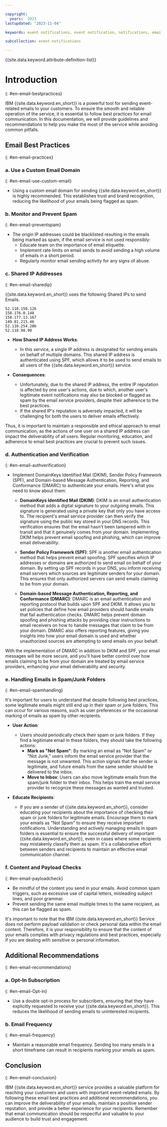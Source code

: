 ```yaml
---

copyright:
  years:  2023
lastupdated: "2023-11-04"

keywords: event notifications, event notification, notifications, email, custom domain, best practices

subcollection: event-notifications

---
```


{{site.data.keyword.attribute-definition-list}}

# Introduction
{: #en-email-bestpractices}

IBM {{site.data.keyword.en_short}} is a powerful tool for sending event-related emails to your customers. To ensure the smooth and reliable operation of the service, it is essential to follow best practices for email communication. In this documentation, we will provide guidelines and recommendations to help you make the most of the service while avoiding common pitfalls.

## Email Best Practices
{: #en-email-practices}

### a. Use a Custom Email Domain
{: #en-email-use-custom-email}

- Using a custom email domain for sending {{site.data.keyword.en_short}} is highly recommended. This establishes trust and brand recognition, reducing the likelihood of your emails being flagged as spam.

### b. Monitor and Prevent Spam
{: #en-email-preventspam}

- The origin IP addresses could be blacklisted resulting in the emails being marked as spam, if the email service is not used responsibly:
  - Educate team on the importance of email etiquette.
  - Implement rate limits on email sends to avoid sending a high volume of emails in a short period.
  - Regularly monitor email sending activity for any signs of abuse.
  
### c. Shared IP Addresses
{: #en-email-sharedip}

{{site.data.keyword.en_short}} uses the following  Shared IPs to send Emails.
```
52.118.150.126
158.176.0.148
158.177.13.167
149.81.215.46
52.118.254.206
52.118.98.90
```
- **How Shared IP Address Works**:
    - In this service, a single IP address is designated for sending emails on behalf of multiple domains. This shared IP address is authenticated using SPF, which allows it to be used to send emails to all users of the {{site.data.keyword.en_short}} service.
    
 - **Consequences**:
    - Unfortunately, due to the shared IP address, the entire IP reputation is affected by one user's actions, due to which, another user's legitimate event notifications may also be blocked or flagged as spam by the email service providers, despite their adherence to the best practices.
    - If the shared IP's reputation is adversely impacted, it will be challenging for both the users to deliver emails effectively.

Thus, it is important to maintain a responsible and ethical approach to email communication, as the actions of one user on a shared IP address can impact the deliverability of all users. Regular monitoring, education, and adherence to email best practices are crucial to prevent such issues.

### d. Authentication and Verification
{: #en-email-authverification}

- Implement DomainKeys Identified Mail (DKIM), Sender Policy Framework (SPF), and Domain-based Message Authentication, Reporting, and Conformance (DMARC) to authenticate your emails. Here's what you need to know about them:
  
  - **DomainKeys Identified Mail (DKIM)**: DKIM is an email authentication method that adds a digital signature to your outgoing emails. This signature is generated using a private key that only you have access to. The recipient's email service provider can then verify the signature using the public key stored in your DNS records. This verification ensures that the email hasn't been tampered with in transit and that it genuinely comes from your domain. Implementing DKIM helps prevent email spoofing and phishing, which can improve email deliverability.

  - **Sender Policy Framework (SPF)**: SPF is another email authentication method that helps prevent email spoofing. SPF specifies which IP addresses or domains are authorized to send email on behalf of your domain. By setting up SPF records in your DNS, you inform receiving email servers which sources are legitimate senders for your domain. This ensures that only authorized servers can send emails claiming to be from your domain.
  
  - **Domain-based Message Authentication, Reporting, and Conformance (DMARC)**: DMARC is an email authentication and reporting protocol that builds upon SPF and DKIM. It allows you to set policies that define how email providers should handle emails that fail authentication checks. DMARC helps prevent domain spoofing and phishing attacks by providing clear instructions to email receivers on how to handle messages that claim to be from your domain. DMARC also offers reporting features, giving you insights into how your email domain is used and whether unauthorized sources are attempting to send emails on your behalf.
  
With the implementation of DMARC in addition to DKIM and SPF, your email messages will be more secure, and you'll have better control over how emails claiming to be from your domain are treated by email service providers, enhancing your email deliverability and security.

 ### e. Handling Emails in Spam/Junk Folders
 {: #en-email-spamhandling}
 
It's important for users to understand that despite following best practices, some legitimate emails might still end up in their spam or junk folders. This can occur for various reasons, such as user preferences or the occasional marking of emails as spam by other recipients.

  - **User Action**:
    - Users should periodically check their spam or junk folders. If they find a legitimate email in these folders, they should take the following actions:
      - **Mark as "Not Spam"**: By marking an email as "Not Spam" or "Not Junk," users inform the email service provider that the message is not unwanted. This action signals that the sender is legitimate, and future emails from the same sender should be delivered to the inbox.
      - **Move to Inbox**: Users can also move legitimate emails from the spam/junk folder to their inbox. This helps train the email service provider to recognize these messages as wanted and trusted.

  - **Educate Recipients**:
    - If you are a sender of {{site.data.keyword.en_short}}, consider educating your recipients about the importance of checking their spam or junk folders for legitimate emails. Encourage them to mark your emails as "Not Spam" to ensure they receive important notifications.
Understanding and actively managing emails in spam folders is essential to ensure the successful delivery of important {{site.data.keyword.en_short}}, even in cases where some recipients may mistakenly classify them as spam. It's a collaborative effort between senders and recipients to maintain an effective email communication channel.

### f. Content and Payload Checks
{: #en-email-payloadcheck}

- Be mindful of the content you send in your emails. Avoid common spam triggers, such as excessive use of capital letters, misleading subject lines, and poor grammar.
- Prevent sending the same email multiple times to the same recipient, as this can be flagged as spam.

It's important to note that the IBM {{site.data.keyword.en_short}} Service does not perform payload validation or check personal data within the email content. Therefore, it is your responsibility to ensure that the content of your emails complies with privacy regulations and best practices, especially if you are dealing with sensitive or personal information.

## Additional Recommendations
{: #en-email-recommendations}

### a. Opt-In Subscription
{: #en-email-Opt-in}

- Use a double opt-in process for subscribers, ensuring that they have explicitly requested to receive your {{site.data.keyword.en_short}}. This reduces the likelihood of sending emails to uninterested recipients.

### b. Email Frequency
{: #en-email-frequency}

- Maintain a reasonable email frequency. Sending too many emails in a short timeframe can result in recipients marking your emails as spam.

## Conclusion
{: #en-email-conclusion}

IBM {{site.data.keyword.en_short}} service provides a valuable platform for reaching your customers and users with important event-related emails. By following these email best practices and additional recommendations, you can improve the deliverability of your emails, maintain a positive sender reputation, and provide a better experience for your recipients. Remember that email communication should be respectful and valuable to your audience to build trust and engagement.

